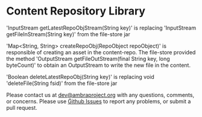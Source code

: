 Content Repository Library
==================

'InputStream getLatestRepoObjStream(String key)' is replacing 'InputStream getFileInStream(String key)' from the file-store jar

'Map<String, String> createRepoObj(RepoObject repoObject)' is responsible of creating an asset in the content-repo.
The file-store provided the method 'OutputStream getFileOutStream(final String key, long byteCount)' to obtain an OutputStream to write
the new file in the content.

'Boolean deleteLatestRepoObj(String key)'  is replacing void 'deleteFile(String fsid)' from the file-store jar

Please contact us at dev@ambraproject.org with any questions, comments, or concerns.
Please use [Github Issues](https://github.com/PLOS/ambraproject/issues) to report any problems, or submit a pull request.